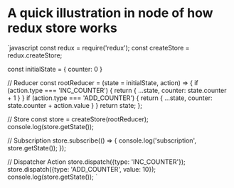 # A quick illustration in node of how redux store works

`javascript
const redux = require('redux');
const createStore = redux.createStore;

const initialState = {
    counter: 0
}

// Reducer
const rootReducer = (state = initialState, action) => {
    if (action.type === 'INC_COUNTER') {
        return {
            ...state,
            counter: state.counter + 1
        }
    }
    if (action.type === 'ADD_COUNTER') {
        return {
            ...state,
            counter: state.counter + action.value
        }
    }
    return state;
};

// Store
const store = createStore(rootReducer);
console.log(store.getState());

// Subscription
store.subscribe(() => {
    console.log('subscription', store.getState());
});

// Dispatcher Action
store.dispatch({type: 'INC_COUNTER'});
store.dispatch({type: 'ADD_COUNTER', value: 10});
console.log(store.getState());
`
